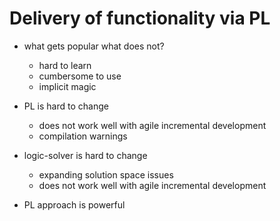 
# Delivery of functionality via PL

* what gets popular what does not?
  - hard to learn
  - cumbersome to use
  - implicit magic

* PL is hard to change
   - does not work well with agile incremental development
   - compilation warnings

* logic-solver is hard to change
   - expanding solution space issues
   - does not work well with agile incremental development

* PL approach is powerful